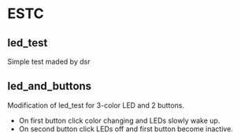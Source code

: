 # ESTC

## led_test

Simple test maded by dsr

## led_and_buttons

Modification of led_test for 3-color LED and 2 buttons.
* On first button click color changing and LEDs slowly wake up.
* On second button click LEDs off and first button become inactive. 
